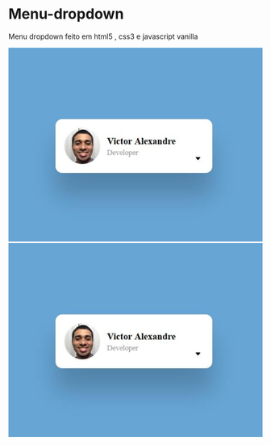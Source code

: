 # Menu-dropdown
Menu dropdown feito em html5 , css3 e javascript vanilla

<img src='240603344_238843898151407_479575530114153512_n.jpg'>

<img src='240603344_238843898151407_479575530114153512_n.jpg'>
